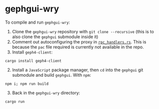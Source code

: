 # gephgui-wry

To compile and run `gephgui-wry`:

1. Clone the `gephgui-wry` repository with `git clone --recursive` (this is to also clone the `gephgui` submodule inside it)
2. Comment out autoconfiguring the proxy in [`rpc_handlers.rs`](https://github.com/geph-official/gephgui-wry/blob/master/src/rpc_handler.rs#L146). This is because the `pac` file required is currently not available in the repo.
3. Install `geph4-client`:
  ```shell!
  cargo install geph4-client
  ```
  
2. Install a `JavaScript` package manager, then `cd` into the `gephgui` git submodule and build `gephgui`. With `npm`:
  ```shell!
  npm i; npm run build
  ```
3. Back in the `gephgui-wry` directory:
  ```shell!
  cargo run
  ```
